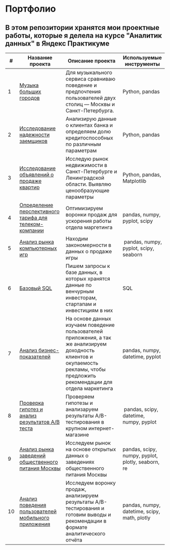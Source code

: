 # Портфолио

## В этом репозитории хранятся мои проектные работы, которые я делела на курсе "Аналитик данных" в Яндекс Практикуме

| #| Название проекта              | Описание проекта           | Используемые инструменты                     |
|-| -------------------- | --------------------- |---------------------------|
|1 | [Музыка больших городов](https://github.com/hgyggnmkd/Portfolio/tree/main/01.%20Basic%20Python) | Для музыкального сервиса сравниваю поведение и предпочтения пользователей двух столиц — Москвы и Санкт-Петербурга. | Python, pandas |
|2 | [Исследование надежности заемщиков](https://github.com/hgyggnmkd/Portfolio/tree/main/02.%20Data%20Preprocessing) | Анализирую данные о клиентах банка и определяем долю кредитоспособных по различным параметрам | Python, pandas |
|3 | [Исследование объявлений о продаже квартир](https://github.com/hgyggnmkd/Portfolio/tree/main/03.%20Research%20Data%20Analysis) | Исследую рынок недвижимости в Санкт-Петербурге и Ленинградской области. Выявляю ценообразующие параметры | Python, pandas, Matplotlib |
|4 | [Определение перспективного тарифа для телеком-компании](https://github.com/pancyrev/yandex_practicum_data_analysis_projects/blob/main/04.%20Statistical%20data%20analysis/) |Оптимизируем воронки продаж для ускорения работы отдела маргетинга | pandas, numpy, pyplot, scipy |
|5 | [Анализ рынка компьютерных игр](https://github.com/pancyrev/yandex_practicum_data_analysis_projects/blob/main/05.%20Main%20Project%20-%201/)  |Находим закономерности в данных о продаже игры |  pandas, numpy, pyplot, scipy, seaborn |
|6 | [Базовый SQL](https://github.com/pancyrev/yandex_practicum_data_analysis_projects/blob/main/06.%20Basic%20SQL/)  |Пишем запросы к базе данных, в которых хранятся данные по венчурным инвесторам, стартапам и инвестициям в них | SQL |
|7 | [Анализ бизнес-показателей](https://github.com/pancyrev/yandex_practicum_data_analysis_projects/blob/main/07.%20Business%20Metrics%20Analysis/)  |На основе данных изучаем поведение пользователей приложения, а так же анализируем доходность клиентов и окупаемость рекламы, чтобы предложить рекомендации для отдела маркетинга |  pandas, numpy, datetime, pyplot |
|8 | [Проверка гипотез и анализ результатов А/В теста](https://github.com/pancyrev/yandex_practicum_data_analysis_projects/blob/main/08.%20Business%20Decisions/)  | Проверяем гипотезы и анализаруем результаты A/B-тестирования в крупном интернет-магазине |  pandas, scipy, datetime, numpy, pyplot |
|9 | [Анализ рынка заведений общественного питания Москвы](https://github.com/pancyrev/yandex_practicum_data_analysis_projects/blob/main/09.%20Tell%20The%20Story%20With%20Data/)  |Исследуем рынок на основе открытых данных о заведениях общественного питания Москвы | pandas, scipy, numpy, pyplot, plotly, seaborn, re |
|10 | [Анализ поведения пользователей мобильного приложения](https://github.com/pancyrev/yandex_practicum_data_analysis_projects/blob/main/10.%20Main%20Project%20-%202/)  |Исследуем воронку продаж, анализируем результаты A/B-тестирования и готовим выводы и рекомендации в формате аналитического отчёта | pandas, numpy, datetime, scipy, math, plotly |
